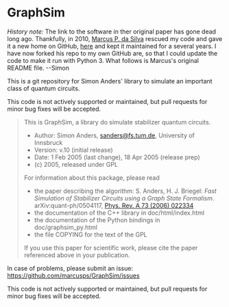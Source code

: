 # GraphSim

*History note:* The link to the software in ther original paper has gone dead long ago. Thankfully, in 2010, [Marcus P. da Silva](https://orcid.org/0000-0002-6641-8712) 
rescued my code and gave it a new home on GitHub, [here](https://github.com/marcusps/GraphSim) and kept it maintained for a several years. I have now forked his repo to 
my own GitHub are, so that I could update the code to make it run with Python 3. What follows is Marcus's original README file. --Simon

This is a git repository for Simon Anders' library to simulate an important class of quantum circuits.

This code is not actively supported or maintained, but pull requests for minor bug fixes will be accepted.

> This is GraphSim, a library do simulate stabilizer quantum circuits.
>
> - Author: Simon Anders, sanders@fs.tum.de, University of Innsbruck
> - Version: v.10 (initial release)
> - Date: 1 Feb 2005 (last change), 18 Apr 2005 (release prep)
> - (c) 2005, released under GPL
>
> For information about this package, please read
> - the paper describing the algorithm:
>      S. Anders, H. J. Briegel:
>      *Fast Simulation of Stabilizer Circuits using a Graph State Formalism*.
>      arXiv:quant-ph/0504117, [Phys. Rev. A 73 (2006) 022334](https://doi.org/10.1103/PhysRevA.73.022334)
> - the documentation of the C++ library in doc/html/index.html
> - the documentation of the Python bindings in doc/graphsim_py.html
> - the file COPYING for the text of the GPL
>
> If you use this paper for scientific work, please cite the paper 
> referenced above in your publication.
     
In case of problems, please submit an issue: https://github.com/marcusps/GraphSim/issues

This code is not actively supported or maintained, but pull requests for minor bug fixes will be accepted.
